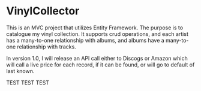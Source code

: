 # VinylCollector


This is an MVC project that utilizes Entity Framework. The purpose is to catalogue my vinyl collection. It supports crud operations, and each artist has a many-to-one relationship with albums, and albums have a many-to-one relationship with tracks.

In version 1.0, I will release an API call either to Discogs or Amazon which will call a live price for each record, if it can be found, or will go to default of last known.

TEST TEST TEST
